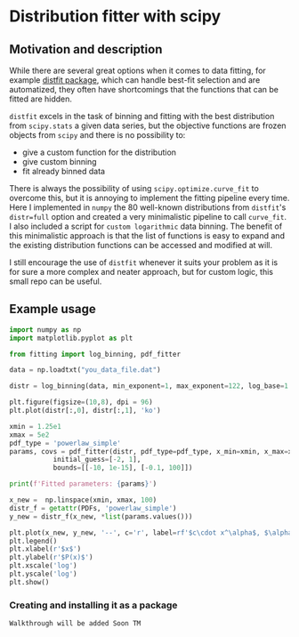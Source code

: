 # Distribution fitter with scipy

## Motivation and description

While there are several great options when it comes to data fitting, for example [distfit package](https://erdogant.github.io/distfit/pages/html/index.html), which can handle best-fit selection and are automatized, they often have shortcomings that the functions that can be fitted are hidden.

`distfit` excels in the task of binning and fitting with the best distribution from `scipy.stats` a given data series, but the objective functions are frozen objects from `scipy` and there is no possibility to:
- give a custom function for the distribution
- give custom binning
- fit already binned data

There is always the possibility of using `scipy.optimize.curve_fit` to overcome this, but it is annoying to implement the fitting pipeline every time. Here I implemented in `numpy` the 80 well-known distributions from `distfit`'s `distr=full` option and created a very minimalistic pipeline to call `curve_fit`. I also included a script for `custom logarithmic` data binning. The benefit of this minimalistic approach is that the list of functions is easy to expand and the existing distribution functions can be accessed and modified at will.

I still encourage the use of `distfit` whenever it suits your problem as it is for sure a more complex and neater approach, but for custom logic, this small repo can be useful.

## Example usage

```python
import numpy as np
import matplotlib.pyplot as plt

from fitting import log_binning, pdf_fitter

data = np.loadtxt("you_data_file.dat")

distr = log_binning(data, min_exponent=1, max_exponent=122, log_base=1.08)

plt.figure(figsize=(10,8), dpi = 96)
plt.plot(distr[:,0], distr[:,1], 'ko')

xmin = 1.25e1
xmax = 5e2
pdf_type = 'powerlaw_simple'
params, covs = pdf_fitter(distr, pdf_type=pdf_type, x_min=xmin, x_max=xmax, 
           initial_guess=[-2, 1],
           bounds=[[-10, 1e-15], [-0.1, 100]])

print(f'Fitted parameters: {params}')

x_new =  np.linspace(xmin, xmax, 100)
distr_f = getattr(PDFs, 'powerlaw_simple')
y_new = distr_f(x_new, *list(params.values()))

plt.plot(x_new, y_new, '--', c='r', label=rf'$c\cdot x^\alpha$, $\alpha = {{{list(params.values())[0]:.4f}}}$')
plt.legend()
plt.xlabel(r'$x$')
plt.ylabel(r'$P(x)$')
plt.xscale('log')
plt.yscale('log')
plt.show()

```

### Creating and installing it as a package

```
Walkthrough will be added Soon TM
```
